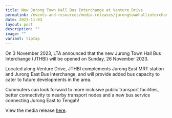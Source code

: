 ```yaml
---
title: New Jurong Town Hall Bus Interchange at Venture Drive
permalink: /events-and-resources/media-releases/jurongtownhallinterchange/
date: 2023-11-03
layout: post
description: ""
image: ""
variant: tiptap
---
```

<p>On 3 November 2023, LTA announced that the new Jurong Town Hall Bus Interchange (JTHBI) will be opened on Sunday, 26 November 2023.</p><p>Located along Venture Drive, JTHBI complements Jurong East MRT station and Jurong East Bus Interchange, and will provide added bus capacity to cater to future developments in the area.</p><p>Commuters can look forward to more inclusive public transport facilities, better connectivity to nearby transport nodes and a new bus service connecting Jurong East to Tengah!</p><p>View the media release <a href="https://www.lta.gov.sg/content/ltagov/en/newsroom/2023/11/news-releases/Jurong_town_hall_bus_interchange_to_open.html" rel="noopener noreferrer nofollow" target="_blank"><u>here</u></a>.</p>
